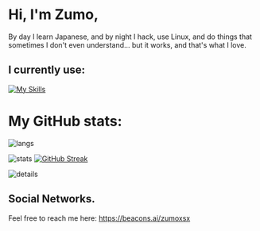 # Hi, I'm Zumo,
By day I learn Japanese, and by night I hack, use Linux, and do things that sometimes I don't even understand... but it works, and that's what I love.

## I currently use:
[![My Skills](https://skillicons.dev/icons?i=arch,py,linux,bash,neovim,&theme=dark)](https://skillicons.dev)

# My GitHub stats:
![langs](https://github-readme-stats.vercel.app/api/top-langs/?username=Zumoxsx&card_width=350&hide_border=true&theme=tokyonight&")

![stats](https://github-profile-summary-cards.vercel.app/api/cards/stats?username=Zumoxsx&card_width=350&theme=tokyonight)
[![GitHub Streak](https://github-readme-streak-stats.herokuapp.com?user=Zumoxsx&theme=tokyonight&hide_border=true&mode=weekly&card_width=350)](https://git.io/streak-stats)

![details](https://github-profile-summary-cards.vercel.app/api/cards/profile-details?username=Zumoxsx&theme=tokyonight) 


##  Social Networks.
Feel free to reach me here:
https://beacons.ai/zumoxsx
